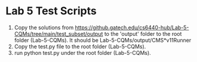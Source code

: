 # Lab 5 Test Scripts

1. Copy the solutions from https://github.gatech.edu/cs6440-hub/Lab-5-CQMs/tree/main/test_subset/output to the 'output' folder to the root folder (Lab-5-CQMs). It should be Lab-5-CQMs/output/CMS*v11Runner
2. Copy the test.py file to the root folder (Lab-5-CQMs).
3. run python test.py under the root folder (Lab-5-CQMs).